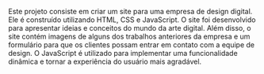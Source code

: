 Este projeto consiste em criar um site para uma empresa de design digital. Ele é construído utilizando HTML, CSS e JavaScript. O site foi desenvolvido para apresentar ideias e conceitos do mundo da arte digital. Além disso, o site contém imagens de alguns dos trabalhos anteriores da empresa e um formulário para que os clientes possam entrar em contato com a equipe de design. O JavaScript é utilizado para implementar uma funcionalidade dinâmica e tornar a experiência do usuário mais agradável.
